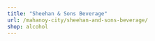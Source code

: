 ```yaml
---
title: "Sheehan & Sons Beverage"
url: /mahanoy-city/sheehan-and-sons-beverage/
shop: alcohol
---
```

